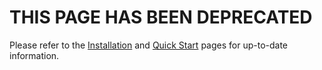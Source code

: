 # THIS PAGE HAS BEEN DEPRECATED

Please refer to the [Installation](./installation/overview.md) and [Quick Start](./quick-start.md) pages for up-to-date information.
